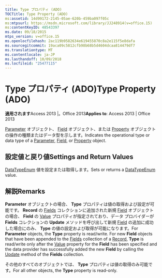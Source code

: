 ```yaml
---
title: Type プロパティ (ADO)
TOCTitle: Type Property (ADO)
ms:assetid: 14d99172-2145-05ae-620b-459ba097f05c
ms:mtpsurl: https://msdn.microsoft.com/library/JJ248914(v=office.15)
ms:contentKeyID: 48543397
ms.date: 09/18/2015
mtps_version: v=office.15
ms.openlocfilehash: 2ac119b9582634e619455870c8a2e115f5e8dafa
ms.sourcegitcommit: 19aca09c5812cfb98b68b5d4604dcaa814479df7
ms.translationtype: MT
ms.contentlocale: ja-JP
ms.lasthandoff: 10/09/2018
ms.locfileid: "25477115"
---
```

# <a name="type-property-ado"></a><span data-ttu-id="cfcfc-102">Type プロパティ (ADO)</span><span class="sxs-lookup"><span data-stu-id="cfcfc-102">Type Property (ADO)</span></span>


<span data-ttu-id="cfcfc-103">**適用されます**Access 2013 |。Office 2013</span><span class="sxs-lookup"><span data-stu-id="cfcfc-103">**Applies to**: Access 2013 | Office 2013</span></span>

<span data-ttu-id="cfcfc-104">[Parameter](parameter-object-ado.md) オブジェクト、 [Field](field-object-ado.md) オブジェクト、または [Property](property-object-ado.md) オブジェクトの操作の種類またはデータ型を示します。</span><span class="sxs-lookup"><span data-stu-id="cfcfc-104">Indicates the operational type or data type of a [Parameter](parameter-object-ado.md), [Field](field-object-ado.md), or [Property](property-object-ado.md) object.</span></span>

## <a name="settings-and-return-values"></a><span data-ttu-id="cfcfc-105">設定値と戻り値</span><span class="sxs-lookup"><span data-stu-id="cfcfc-105">Settings and Return Values</span></span>

<span data-ttu-id="cfcfc-106">[DataTypeEnum](datatypeenum.md) 値を設定または取得します。</span><span class="sxs-lookup"><span data-stu-id="cfcfc-106">Sets or returns a [DataTypeEnum](datatypeenum.md) value.</span></span>

## <a name="remarks"></a><span data-ttu-id="cfcfc-107">解説</span><span class="sxs-lookup"><span data-stu-id="cfcfc-107">Remarks</span></span>

<span data-ttu-id="cfcfc-p101">**Parameter** オブジェクトの場合、 **Type** プロパティは値の取得および設定が可能です。 **Record** の [Fields](fields-collection-ado.md) コレクションに追加された新規 [Field](record-object-ado.md) オブジェクトの場合、 **Field** の [Value](value-property-ado.md) プロパティが指定されており、データ プロバイダーが **Fields** コレクションの **Update** メソッドを呼び出して新規 [Field](update-method-ado.md) の追加に成功した場合にのみ、 **Type** の値の設定および取得が可能になります。</span><span class="sxs-lookup"><span data-stu-id="cfcfc-p101">For **Parameter** objects, the **Type** property is read/write. For new **Field** objects that have been appended to the [Fields](fields-collection-ado.md) collection of a [Record](record-object-ado.md), **Type** is read/write only after the [Value](value-property-ado.md) property for the **Field** has been specified and the data provider has successfully added the new **Field** by calling the [Update](update-method-ado.md) method of the **Fields** collection.</span></span>

<span data-ttu-id="cfcfc-110">その他のすべてのオブジェクトでは、 **Type** プロパティは値の取得のみ可能です。</span><span class="sxs-lookup"><span data-stu-id="cfcfc-110">For all other objects, the **Type** property is read-only.</span></span>

